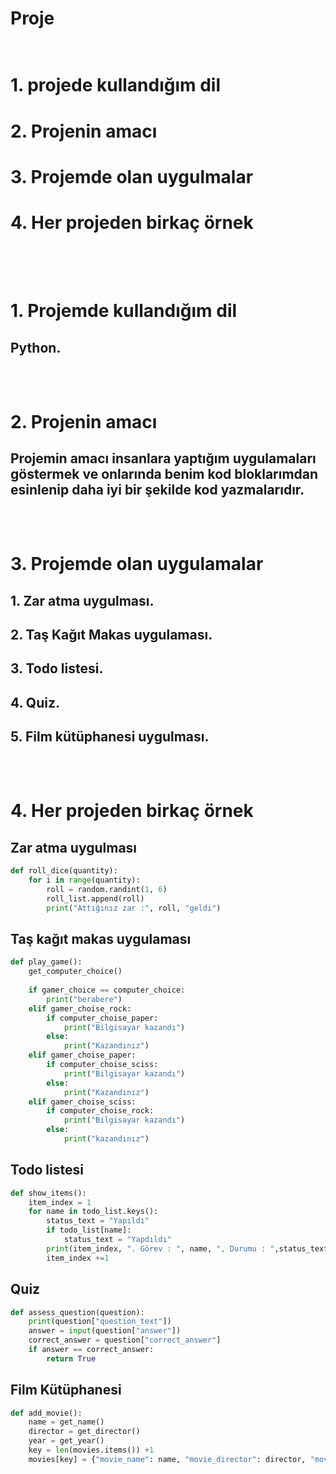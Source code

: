 # Proje <br/><br/>

# 1. projede kullandığım dil
# 2. Projenin amacı
# 3. Projemde olan uygulmalar
# 4. Her projeden birkaç örnek<br/><br/><br/>

# 1. Projemde kullandığım dil
## Python.<br/><br/><br/>

# 2. Projenin amacı
## Projemin amacı insanlara yaptığım uygulamaları göstermek ve onlarında benim kod bloklarımdan esinlenip daha iyi bir şekilde kod yazmalarıdır.<br/><br/><br/>

# 3. Projemde olan uygulamalar
## 1. Zar atma uygulması.
## 2. Taş Kağıt Makas uygulaması.
## 3. Todo listesi.
## 4. Quiz.
## 5. Film kütüphanesi uygulması.<br/><br/><br/>

# 4. Her projeden birkaç örnek
## Zar atma uygulması
``` python
def roll_dice(quantity):
    for i in range(quantity):
        roll = random.randint(1, 6)
        roll_list.append(roll)
        print("Attığınız zar :", roll, "geldi")
```

## Taş kağıt makas uygulaması
``` python
def play_game():
    get_computer_choice()
    
    if gamer_choice == computer_choice:
        print("berabere")
    elif gamer_choise_rock:
        if computer_choise_paper:
            print("Bilgisayar kazandı")
        else:
            print("Kazandınız")
    elif gamer_choise_paper:
        if computer_choise_sciss:
            print("Bilgisayar kazandı")
        else:
            print("Kazandınız")
    elif gamer_choise_sciss:
        if computer_choise_rock:
            print("Bilgisayar kazandı")
        else:
            print("kazandınız")
```

##  Todo listesi
``` python
def show_items():
    item_index = 1
    for name in todo_list.keys():
        status_text = "Yapıldı"
        if todo_list[name]:
            status_text = "Yapdıldı"
        print(item_index, ". Görev : ", name, ", Durumu : ",status_text)
        item_index +=1
```

## Quiz
``` python
def assess_question(question):
    print(question["question_text"])
    answer = input(question["answer"])
    correct_answer = question["correct_answer"]
    if answer == correct_answer:
        return True
```

## Film Kütüphanesi
``` python
def add_movie():
    name = get_name()
    director = get_director()
    year = get_year()
    key = len(movies.items()) +1
    movies[key] = {"movie_name": name, "movie_director": director, "movie_year": year}
```